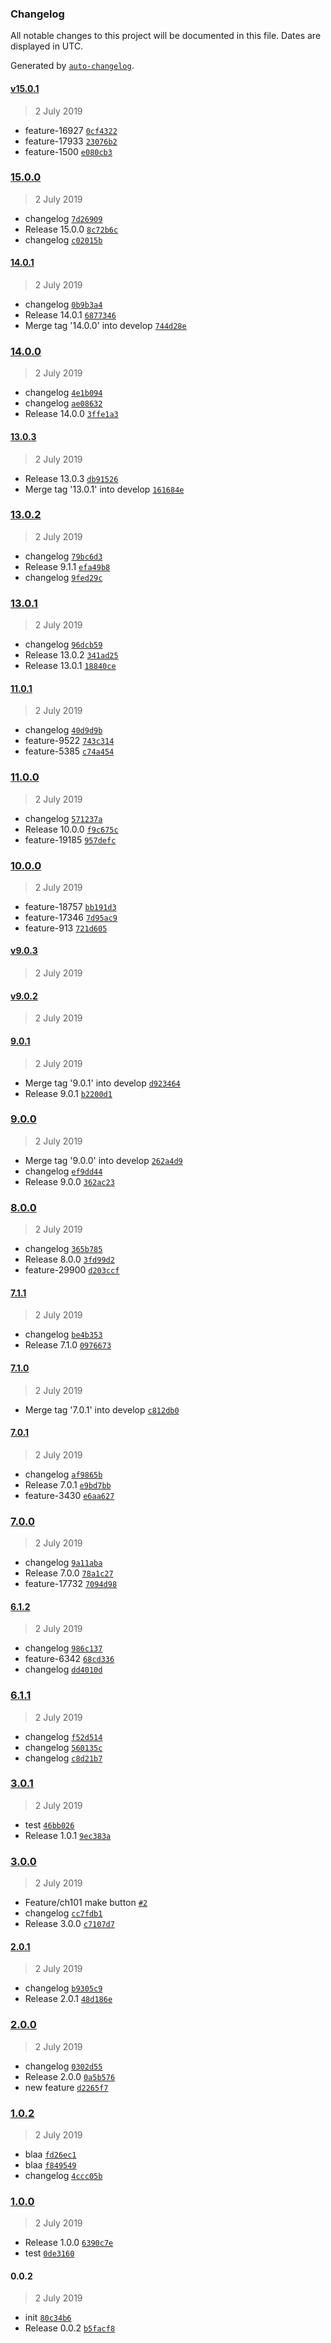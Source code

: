 ### Changelog

All notable changes to this project will be documented in this file. Dates are displayed in UTC.

Generated by [`auto-changelog`](https://github.com/CookPete/auto-changelog).

#### [v15.0.1](https://github.com/ninjakttty/release-it/compare/15.0.0...v15.0.1)

> 2 July 2019

- feature-16927 [`0cf4322`](https://github.com/ninjakttty/release-it/commit/0cf4322b7c89f509ff98fdac22d2d20335c201f7)
- feature-17933 [`23076b2`](https://github.com/ninjakttty/release-it/commit/23076b2179c21e02952d9af44616bd19b107c228)
- feature-1500 [`e080cb3`](https://github.com/ninjakttty/release-it/commit/e080cb34ecf45fb85974e961de279dd9dffd0f09)

### [15.0.0](https://github.com/ninjakttty/release-it/compare/14.0.1...15.0.0)

> 2 July 2019

- changelog [`7d26909`](https://github.com/ninjakttty/release-it/commit/7d26909d87f62dce67c218f3d4c3ed463cccb5cf)
- Release 15.0.0 [`8c72b6c`](https://github.com/ninjakttty/release-it/commit/8c72b6cb1275a03a92cff623079c45c774bd0cd6)
- changelog [`c02015b`](https://github.com/ninjakttty/release-it/commit/c02015bf594e62cc9bb3059d37017e0ecf5ea049)

#### [14.0.1](https://github.com/ninjakttty/release-it/compare/14.0.0...14.0.1)

> 2 July 2019

- changelog [`0b9b3a4`](https://github.com/ninjakttty/release-it/commit/0b9b3a439d4080228ec97d39be0e1a9da25574a6)
- Release 14.0.1 [`6877346`](https://github.com/ninjakttty/release-it/commit/687734652f67dd16175b5317adecfef242a1a141)
- Merge tag '14.0.0' into develop [`744d28e`](https://github.com/ninjakttty/release-it/commit/744d28eefd0c7874e33ba83ac322e8857acd704d)

### [14.0.0](https://github.com/ninjakttty/release-it/compare/13.0.3...14.0.0)

> 2 July 2019

- changelog [`4e1b094`](https://github.com/ninjakttty/release-it/commit/4e1b094c23b1f402e7b4d01f77ea66b51b925b2c)
- changelog [`ae08632`](https://github.com/ninjakttty/release-it/commit/ae08632d5876c87ddb25f00c57997cb309cb7810)
- Release 14.0.0 [`3ffe1a3`](https://github.com/ninjakttty/release-it/commit/3ffe1a377f00ea0b23cc1456b793819dc1ab90d1)

#### [13.0.3](https://github.com/ninjakttty/release-it/compare/13.0.1...13.0.3)

> 2 July 2019

- Release 13.0.3 [`db91526`](https://github.com/ninjakttty/release-it/commit/db91526a44478513644ed2377580d574eb171799)
- Merge tag '13.0.1' into develop [`161684e`](https://github.com/ninjakttty/release-it/commit/161684e234e51f25ad7a56aea313eacf64d9dbf4)

### [13.0.2](https://github.com/ninjakttty/release-it/compare/v9.0.3...13.0.2)

> 2 July 2019

- changelog [`79bc6d3`](https://github.com/ninjakttty/release-it/commit/79bc6d347b7adcbf3fbcfaca8737f2f0a3a1b808)
- Release 9.1.1 [`efa49b8`](https://github.com/ninjakttty/release-it/commit/efa49b85833d4bbadc9d533cd6cb828ef9448b43)
- changelog [`9fed29c`](https://github.com/ninjakttty/release-it/commit/9fed29c0c9ff3b55b446c867f0f1249f65f58b71)

### [13.0.1](https://github.com/ninjakttty/release-it/compare/11.0.1...13.0.1)

> 2 July 2019

- changelog [`96dcb59`](https://github.com/ninjakttty/release-it/commit/96dcb59130741c1f0cdd6156e7734deba2462652)
- Release 13.0.2 [`341ad25`](https://github.com/ninjakttty/release-it/commit/341ad253ba3663a9319f4ccaa3bd400a1f32506d)
- Release 13.0.1 [`18840ce`](https://github.com/ninjakttty/release-it/commit/18840cee14c01964e354417cc984f6f000b3b620)

#### [11.0.1](https://github.com/ninjakttty/release-it/compare/11.0.0...11.0.1)

> 2 July 2019

- changelog [`40d9d9b`](https://github.com/ninjakttty/release-it/commit/40d9d9b8a3815ef9b5d879f2bd36c4c57983ea15)
- feature-9522 [`743c314`](https://github.com/ninjakttty/release-it/commit/743c314e2342c3d661571c19e92c75a781bdacd2)
- feature-5385 [`c74a454`](https://github.com/ninjakttty/release-it/commit/c74a454a68a941f2e09783c76d63db2723e028b1)

### [11.0.0](https://github.com/ninjakttty/release-it/compare/10.0.0...11.0.0)

> 2 July 2019

- changelog [`571237a`](https://github.com/ninjakttty/release-it/commit/571237a4c06064297bfa36e9800ad15d3058cd1d)
- Release 10.0.0 [`f9c675c`](https://github.com/ninjakttty/release-it/commit/f9c675cac60fd888692557d0722b1b01cf1b9a56)
- feature-19185 [`957defc`](https://github.com/ninjakttty/release-it/commit/957defc7999cfe5f11faf822cc64ec79e9147ddb)

### [10.0.0](https://github.com/ninjakttty/release-it/compare/13.0.2...10.0.0)

> 2 July 2019

- feature-18757 [`bb191d3`](https://github.com/ninjakttty/release-it/commit/bb191d35d44cee57bd30b8c78fc0a7d49bca9ea6)
- feature-17346 [`7d95ac9`](https://github.com/ninjakttty/release-it/commit/7d95ac9f8e34c212261708e8ef0de12f89edcda8)
- feature-913 [`721d605`](https://github.com/ninjakttty/release-it/commit/721d605aff29a0301823dfacbdf103d5506b1dbe)

#### [v9.0.3](https://github.com/ninjakttty/release-it/compare/v9.0.2...v9.0.3)

> 2 July 2019

#### [v9.0.2](https://github.com/ninjakttty/release-it/compare/9.0.1...v9.0.2)

> 2 July 2019

#### [9.0.1](https://github.com/ninjakttty/release-it/compare/9.0.0...9.0.1)

> 2 July 2019

- Merge tag '9.0.1' into develop [`d923464`](https://github.com/ninjakttty/release-it/commit/d923464c00289f83265094a937c99102568e0d9e)
- Release 9.0.1 [`b2200d1`](https://github.com/ninjakttty/release-it/commit/b2200d1ae2c2830537cd2e5ef67571826b71391f)

### [9.0.0](https://github.com/ninjakttty/release-it/compare/8.0.0...9.0.0)

> 2 July 2019

- Merge tag '9.0.0' into develop [`262a4d9`](https://github.com/ninjakttty/release-it/commit/262a4d9303d2890c4789c82bbd0ee2622ab87dbd)
- changelog [`ef9dd44`](https://github.com/ninjakttty/release-it/commit/ef9dd44a6da70f3f51a8c130d61f2d0e1ca8e52f)
- Release 9.0.0 [`362ac23`](https://github.com/ninjakttty/release-it/commit/362ac23ec404fe14ece85d3203df047742a94806)

### [8.0.0](https://github.com/ninjakttty/release-it/compare/7.1.1...8.0.0)

> 2 July 2019

- changelog [`365b785`](https://github.com/ninjakttty/release-it/commit/365b785b353223b11735f7219716daf368025881)
- Release 8.0.0 [`3fd99d2`](https://github.com/ninjakttty/release-it/commit/3fd99d2371acfb201292a05e3d2b97e4baee58f4)
- feature-29900 [`d203ccf`](https://github.com/ninjakttty/release-it/commit/d203ccf54c2e835a6d797c7598f8db0a3b373f99)

#### [7.1.1](https://github.com/ninjakttty/release-it/compare/7.1.0...7.1.1)

> 2 July 2019

- changelog [`be4b353`](https://github.com/ninjakttty/release-it/commit/be4b3533d2abd667cadbbac4127bea89ad1f7e4d)
- Release 7.1.0 [`0976673`](https://github.com/ninjakttty/release-it/commit/097667387e7b4071d8c751abb03a0f6b34110773)

#### [7.1.0](https://github.com/ninjakttty/release-it/compare/7.0.1...7.1.0)

> 2 July 2019

- Merge tag '7.0.1' into develop [`c812db0`](https://github.com/ninjakttty/release-it/commit/c812db02505fde71f83fd00c67ffe4dda9f98872)

#### [7.0.1](https://github.com/ninjakttty/release-it/compare/7.0.0...7.0.1)

> 2 July 2019

- changelog [`af9865b`](https://github.com/ninjakttty/release-it/commit/af9865bee8574b46bb72886dfdf6ea073b4597e2)
- Release 7.0.1 [`e9bd7bb`](https://github.com/ninjakttty/release-it/commit/e9bd7bb63dca4c809c8168fb1a09021ce1e231bd)
- feature-3430 [`e6aa627`](https://github.com/ninjakttty/release-it/commit/e6aa627eeb7bd54bb893e3623a0a5d3c898439ce)

### [7.0.0](https://github.com/ninjakttty/release-it/compare/6.1.2...7.0.0)

> 2 July 2019

- changelog [`9a11aba`](https://github.com/ninjakttty/release-it/commit/9a11aba28d2c4f0c9692ae65cd48021b4c290ba1)
- Release 7.0.0 [`78a1c27`](https://github.com/ninjakttty/release-it/commit/78a1c27e409215de36037700fe8cd31d7e80692f)
- feature-17732 [`7094d98`](https://github.com/ninjakttty/release-it/commit/7094d98673c5757c56978d3fad3dd44fe3fe32bd)

#### [6.1.2](https://github.com/ninjakttty/release-it/compare/6.1.1...6.1.2)

> 2 July 2019

- changelog [`986c137`](https://github.com/ninjakttty/release-it/commit/986c137e27ce643518acb313e4567afe635e4514)
- feature-6342 [`68cd336`](https://github.com/ninjakttty/release-it/commit/68cd3363f81e2bc90a6c9dc46ffe3ab67cd2c3dc)
- changelog [`dd4010d`](https://github.com/ninjakttty/release-it/commit/dd4010d57602cd59160a961fe1183da16bf75a1c)

### [6.1.1](https://github.com/ninjakttty/release-it/compare/3.0.0...6.1.1)

> 2 July 2019

- changelog [`f52d514`](https://github.com/ninjakttty/release-it/commit/f52d5144e667fc57ef9a989cac5a5bcdceef3dfc)
- changelog [`560135c`](https://github.com/ninjakttty/release-it/commit/560135ce8abf345036f73d0c6a8a3b98ba443b4c)
- changelog [`c8d21b7`](https://github.com/ninjakttty/release-it/commit/c8d21b79da25128bd3e631a90909bc7b197a7d4c)

### [3.0.1](https://github.com/ninjakttty/release-it/compare/1.0.0...3.0.1)

> 2 July 2019

- test [`46bb026`](https://github.com/ninjakttty/release-it/commit/46bb0269bc8c6b7a9a9d193cc91d31f818b1d4af)
- Release 1.0.1 [`9ec383a`](https://github.com/ninjakttty/release-it/commit/9ec383a694bc3a5bebc31e49e4839fcb90bc74d2)

### [3.0.0](https://github.com/ninjakttty/release-it/compare/2.0.1...3.0.0)

> 2 July 2019

- Feature/ch101 make button [`#2`](https://github.com/ninjakttty/release-it/pull/2)
- changelog [`cc7fdb1`](https://github.com/ninjakttty/release-it/commit/cc7fdb18c683467428d224b765d866788dd439dc)
- Release 3.0.0 [`c7107d7`](https://github.com/ninjakttty/release-it/commit/c7107d7e4784d711f6fcf8a9ead5228b79ee616a)

#### [2.0.1](https://github.com/ninjakttty/release-it/compare/2.0.0...2.0.1)

> 2 July 2019

- changelog [`b9305c9`](https://github.com/ninjakttty/release-it/commit/b9305c9c6338c3d19c5ddbee2b92dc6274a50668)
- Release 2.0.1 [`48d186e`](https://github.com/ninjakttty/release-it/commit/48d186e844ec10a268e68843f4305aaa681def2e)

### [2.0.0](https://github.com/ninjakttty/release-it/compare/1.0.2...2.0.0)

> 2 July 2019

- changelog [`0302d55`](https://github.com/ninjakttty/release-it/commit/0302d55cef9c9fc30d8252be1cc00990e7675995)
- Release 2.0.0 [`0a5b576`](https://github.com/ninjakttty/release-it/commit/0a5b5765ad7cee9728675717391997664b9fe8de)
- new feature [`d2265f7`](https://github.com/ninjakttty/release-it/commit/d2265f7329b6b88cb85331572984d28886215c81)

### [1.0.2](https://github.com/ninjakttty/release-it/compare/3.0.1...1.0.2)

> 2 July 2019

- blaa [`fd26ec1`](https://github.com/ninjakttty/release-it/commit/fd26ec111118f7afba9e89fc885d9d4e1edbb1e4)
- blaa [`f849549`](https://github.com/ninjakttty/release-it/commit/f8495491c7c7af52c5f56b6a41875cfb2738f785)
- changelog [`4ccc05b`](https://github.com/ninjakttty/release-it/commit/4ccc05b1f6d415a945653554da8ce40f9198eaa7)

### [1.0.0](https://github.com/ninjakttty/release-it/compare/0.0.2...1.0.0)

> 2 July 2019

- Release 1.0.0 [`6390c7e`](https://github.com/ninjakttty/release-it/commit/6390c7e8278ae03ad60a511c8d12a815b2c5e3ac)
- test [`0de3160`](https://github.com/ninjakttty/release-it/commit/0de3160595a9b7bd1ea37b2764c0f88fd49d48ed)

#### 0.0.2

> 2 July 2019

- init [`80c34b6`](https://github.com/ninjakttty/release-it/commit/80c34b6309775b3535524e5134dc22f1163be22d)
- Release 0.0.2 [`b5facf8`](https://github.com/ninjakttty/release-it/commit/b5facf80dbe671e90bfe877c240d0b3fe2d0e3ef)
